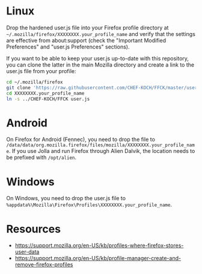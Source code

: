 Linux
========

Drop the hardened user.js file into your Firefox profile directory at <code>~/.mozilla/firefox/XXXXXXXX.your_profile_name</code> and verify that the settings are effective from about:support (check the "Important Modified Preferences" and "user.js Preferences" sections).

If you want to be able to keep your user.js up-to-date with this repository, you can clone the latter in the main Mozilla directory and create a link to the user.js file from your profile:

```bash
cd ~/.mozilla/firefox
git clone 'https://raw.githubusercontent.com/CHEF-KOCH/FFCK/master/user.js'
cd XXXXXXXX.your_profile_name
ln -s ../CHEF-KOCH/FFCK user.js
```


Android
========

On Firefox for Android (Fennec), you need to drop the file to <code>/data/data/org.mozilla.firefox/files/mozilla/XXXXXXXX.your_profile_name</code>. If you use Jolla and run Firefox through Alien Dalvik, the location needs to be prefixed with <code>/opt/alien</code>.


Windows
========

On Windows, you need to drop the user.js file to <code>%appdata%\Mozilla\Firefox\Profiles\XXXXXXXX.your_profile_name</code>.


Resources
========

* https://support.mozilla.org/en-US/kb/profiles-where-firefox-stores-user-data
* https://support.mozilla.org/en-US/kb/profile-manager-create-and-remove-firefox-profiles

